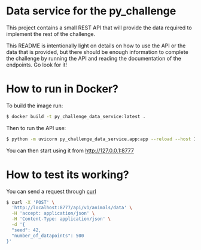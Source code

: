 # Data service for the py_challenge
This project contains a small REST API that will provide the data required to implement the rest of the challenge.

This README is intentionally light on details on how to use the API or the data that is provided, but there should be enough information to complete the challenge by running the API and reading the documentation of the endpoints. Go look for it!

# How to run in Docker?

To build the image run:
```bash
$ docker build -t py_challenge_data_service:latest .
```

Then to run the API use:
```bash
$ python -m uvicorn py_challenge_data_service.app:app --reload --host 127.0.0.1 --port 8777
```

You can then start using it from http://127.0.0.1:8777

# How to test its working?
You can send a request through [curl](https://curl.se/)
```bash
$ curl -X 'POST' \
  'http://localhost:8777/api/v1/animals/data' \
  -H 'accept: application/json' \
  -H 'Content-Type: application/json' \
  -d '{
  "seed": 42,
  "number_of_datapoints": 500
}'
```
